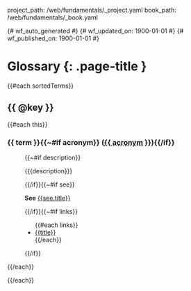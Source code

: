 project_path: /web/fundamentals/_project.yaml
book_path: /web/fundamentals/_book.yaml

{# wf_auto_generated #}
{# wf_updated_on: 1900-01-01 #}
{# wf_published_on: 1900-01-01 #}

# Glossary {: .page-title }

{{#each sortedTerms}}

## {{ @key }}

{{#each this}}
<dl itemscope="" itemType="http://schema.org/Thing">
  <dt>
    <h3 {{~#if acronym}} id="{{ acronym }}"{{/if}}>
      <span itemprop="name">{{ term }}</span>{{~#if acronym}}
      (<abbr title="{{ term }}" itemprop="alternateName">{{ acronym }}</abbr>){{/if}}
    </h3>
  </dt>
  <dd>{{~#if description}}
    <p itemprop="description">
      {{{description}}}
    </p>{{/if}}{{~#if see}}
    <p>
      <b>See</b>
      <a href="{{see.link}}" itemprop="mainEntityOfPage">
        {{see.title}}
      </a>
    </p>{{/if}}{{~#if links}}
    <ul>
      {{#each links}}<li><a href="{{link}}">{{title}}</a></li>{{/each}}
    </ul>{{/if}}
  </dd>
</dl>

{{/each}}

{{/each}}
